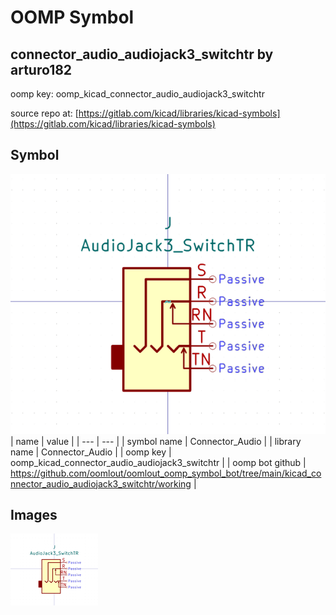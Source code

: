 # OOMP Symbol  
## connector_audio_audiojack3_switchtr  by arturo182  
  
oomp key: oomp_kicad_connector_audio_audiojack3_switchtr  
  
source repo at: [https://gitlab.com/kicad/libraries/kicad-symbols](https://gitlab.com/kicad/libraries/kicad-symbols)  
## Symbol  
  
[![working.png](working_600.png)](working.png)  
| name | value | 
| --- | --- | 
| symbol name | Connector_Audio | 
| library name | Connector_Audio | 
| oomp key | oomp_kicad_connector_audio_audiojack3_switchtr | 
| oomp bot github | https://github.com/oomlout/oomlout_oomp_symbol_bot/tree/main/kicad_connector_audio_audiojack3_switchtr/working | 
## Images  
  
[![working.png](working_140.png)](working.png)  
